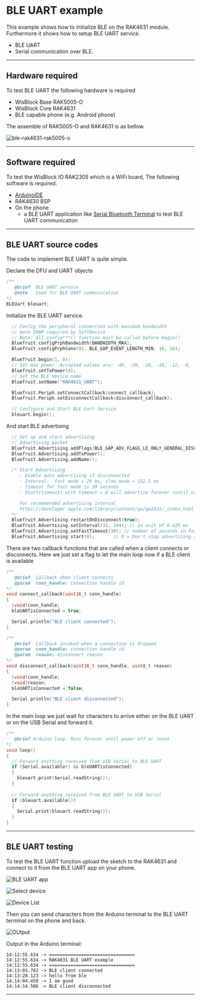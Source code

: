 # BLE UART example
This example shows how to initialize BLE on the RAK4631 module. Furthermore it shows how to setup  BLE UART service.

- BLE UART
- Serial communication over BLE.

----
## Hardware required
To test BLE UART the following hardware is required

- WisBlock Base RAK5005-O
- WisBlock Core  RAK4631
- BLE capable phone (e.g. Android phone)

The assemble of RAK5005-O and RAK4631 is as bellow.

![ble-rak4631-rak5005-o](../../../../../assets/repo/ble-rak4631-rak5005-o.png)

----
## Software required
To test the WisBlock IO RAK2305 which is a WiFi board, The following software is required.

- [ArduinoIDE](https://www.arduino.cc/en/Main/Software)
- RAK4630 BSP
- On the phone
    - a BLE UART application like [Serial Bluetooth Terminal](https://play.google.com/store/apps/details?id=de.kai_morich.serial_bluetooth_terminal) to test BLE UART communication

----
## BLE UART source codes
The code to implement BLE UART is quite simple.

Declare the DFU and UART objects
```cpp
/**
   @brief  BLE UART service
   @note   Used for BLE UART communication
*/
BLEUart bleuart;
```
Initialize the BLE UART service.
```cpp
  // Config the peripheral connection with maximum bandwidth
  // more SRAM required by SoftDevice
  // Note: All config***() function must be called before begin()
  Bluefruit.configPrphBandwidth(BANDWIDTH_MAX);
  Bluefruit.configPrphConn(92, BLE_GAP_EVENT_LENGTH_MIN, 16, 16);

  Bluefruit.begin(1, 0);
  // Set max power. Accepted values are: -40, -30, -20, -16, -12, -8, -4, 0, 4
  Bluefruit.setTxPower(4);
  // Set the BLE device name
  Bluefruit.setName("RAK4631_UART");

  Bluefruit.Periph.setConnectCallback(connect_callback);
  Bluefruit.Periph.setDisconnectCallback(disconnect_callback);

  // Configure and Start BLE Uart Service
  bleuart.begin();
```
And start BLE advertising
```cpp
  // Set up and start advertising
  // Advertising packet
  Bluefruit.Advertising.addFlags(BLE_GAP_ADV_FLAGS_LE_ONLY_GENERAL_DISC_MODE);
  Bluefruit.Advertising.addTxPower();
  Bluefruit.Advertising.addName();

  /* Start Advertising
     - Enable auto advertising if disconnected
     - Interval:  fast mode = 20 ms, slow mode = 152.5 ms
     - Timeout for fast mode is 30 seconds
     - Start(timeout) with timeout = 0 will advertise forever (until connected)

     For recommended advertising interval
     https://developer.apple.com/library/content/qa/qa1931/_index.html
  */
  Bluefruit.Advertising.restartOnDisconnect(true);
  Bluefruit.Advertising.setInterval(32, 244); // in unit of 0.625 ms
  Bluefruit.Advertising.setFastTimeout(30); // number of seconds in fast mode
  Bluefruit.Advertising.start(0);       // 0 = Don't stop advertising after n seconds
```
There are two callback functions that are called when a client connects or disconnects. Here we just set a flag to let the main loop now if a BLE client is available
```cpp
/**
   @brief  Callback when client connects
   @param  conn_handle: Connection handle id
*/
void connect_callback(uint16_t conn_handle)
{
  (void)conn_handle;
  bleUARTisConnected = true;

  Serial.println("BLE client connected");
}

/**
   @brief  Callback invoked when a connection is dropped
   @param  conn_handle: connection handle id
   @param  reason: disconnect reason
*/
void disconnect_callback(uint16_t conn_handle, uint8_t reason)
{
  (void)conn_handle;
  (void)reason;
  bleUARTisConnected = false;

  Serial.println("BLE client disconnected");
}
```
In the main loop we just wait for characters to arrive either on the BLE UART or on the USB Serial and forward it.
```cpp
/**
   @brief Arduino loop. Runs forever until power off or reset
*/
void loop()
{
  // Forward anything received from USB Serial to BLE UART
  if (Serial.available() && bleUARTisConnected)
  {
    bleuart.print(Serial.readString());
  }
  
  // Forward anything received from BLE UART to USB Serial 
  if (bleuart.available())
  {
    Serial.print(bleuart.readString());
  }
}
```

----
## BLE UART testing
To test the BLE UART function upload the sketch to the RAK4631 and connect to it from the BLE UART app on your phone. 

![BLE UART app](../../../../../assets/Examples/ble-UART-Phone-3.jpg) 

![Select device](../../../../../assets/Examples/ble-UART-Phone-4.jpg) 

![Device List](../../../../../assets/Examples/ble-UART-Phone-1.jpg)    

Then you can send characters from the Arduino terminal to the BLE UART terminal on the phone and back.

![OUtput](../../../../../assets/Examples/ble-UART-Phone-2.jpg)    

Output in the Arduino terminal:

```log
14:12:55.634 -> ================================
14:12:55.634 -> RAK4631 BLE UART example
14:12:55.634 -> ================================
14:13:03.782 -> BLE client connected
14:13:28.123 -> hello from ble
14:14:04.458 -> I am good
14:14:14.506 -> BLE client disconnected
```

----
